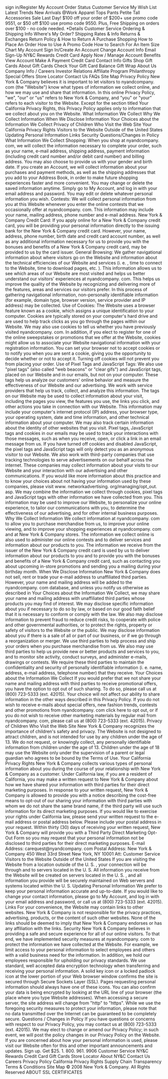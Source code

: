 sign in/Register My Account Order Status Customer Service My Wish List Latest Trends New Arrivals @Work Apparel Tops Pants Petite Tall Accessories Sale Last Day! $100 off your order of $200+ use promo code 9551, or $50 off $100 use promo code 9550. Plus, Free Shipping on orders over $100 - no code needed. \*Details Customer Service Ordering & Shipping Info Where's My Order? Shipping Rates & Info Returns & Exchanges Return Policy & How to Return A Purchase Shopping How to Place An Order How to Use A Promo Code How to Search For An Item Size Chart My Account Sign In/Create An Account Change Account Info Email Sign-Up NY&C Rewards Credit Card Apply Now / Manage Account Benefits View Account Make A Payment Credit Card Contact Info Gifts Shop Gift Cards About Gift Cards Check Your Gift Card Balance Gift Wrap About Us Company Info / Careers Investor Relations Affiliate Program Philanthropy Special Offers Store Locator Contact Us FAQs Site Map Privacy Policy New York & Company believes it is important to let visitors to nyandcompany. com (the "Website") know what types of information we collect online, and how we may use and share that information. In this online Privacy Policy, "we", "our" or "us" refers to New York & Company, and "you" or "your" refers to each visitor to the Website. Except for the section titled Your California Privacy Rights, this Privacy Policy applies only to information that we collect about you on the Website. What Information We Collect Why We Collect Information When We Disclose Information Your Choices about the Information We Collect Privacy of Children Who Visit the Web Site Your California Privacy Rights Visitors to the Website Outside of the United States Updating Personal Information Links Security Questions/Changes in Policy What Information We Collect Shopping: When you shop at nyandcompany. com, we will collect the information necessary to complete your order, such as your name, e-mail address, shipping address, payment information (including credit card number and/or debit card number) and billing address. You may also choose to provide us with your gender and birth date. If you create an Account, we will collect information about your purchases and payment methods, as well as the shipping addresses that you add to your Address Book, in order to make future shopping experiences faster and more convenient. You may change or delete the saved information anytime. Simply go to My Account, and log in with your email address and password. You may edit or delete whatever personal information you wish. Contests: We will collect personal information from you at this Website whenever you enter the online contests that we occasionally offer at nyandcompany. com. This information may include your name, mailing address, phone number and e-mail address. New York & Company Credit Card: If you apply online for a New York & Company credit card, you will be providing your personal information directly to the issuing bank for the New York & Company credit card. However, your name, address, phone number, birth date and credit card account number, as well as any additional information necessary for us to provide you with the bonuses and benefits of a New York & Company credit card, may be provided to us by the card issuer. General Browsing: We gather navigational information about where visitors go on the Website and information about the technical efficiencies of our Website and services (i. e. , time to connect to the Website, time to download pages, etc. ). This information allows us to see which areas of our Website are most visited and helps us better understand our visitors' experiences at nyandcompany. com. This helps us improve the quality of the Website by recognizing and delivering more of the features, areas and services our visitors prefer. In this process of gathering navigational information, non-personally identifiable information (for example, domain type, browser version, service provider and IP address) may be collected. Use of Cookies: The Website uses a browser feature known as a cookie, which assigns a unique identification to your computer. Cookies are typically stored on your computer's hard drive and are used to help track clicks as you go through the pages within our Website. We may also use cookies to tell us whether you have previously visited nyandcompany. com. In addition, if you elect to register for one of the online sweepstakes or promotions that we offer at the Website, cookies might allow us to associate your Website navigational information with your registration information. You can set your browser not to accept cookies or to notify you when you are sent a cookie, giving you the opportunity to decide whether or not to accept it. Turning off cookies will not prevent you from placing your order. Use of Pixel Tags and JavaScript Tags: We also use "pixel tags" (also called "web beacons" or "clear gifs") and JavaScript tags, placed on our Website and in our emails, but not on your computer. These tags help us analyze our customers' online behavior and measure the effectiveness of our Website and our advertising. We work with service providers that help us track, collect, and analyze this information. The tags on our Website may be used to collect information about your visit, including the pages you view, the features you use, the links you click, and other actions you take in connection with our Website. This information may include your computer's internet protocol (IP) address, your browser type, your operating system, date and time information, and other technical information about your computer. We may also track certain information about the identity of other websites that you visit. Pixel tags, JavaScript tags and cookies in our emails may be used to track your interactions with those messages, such as when you receive, open, or click a link in an email message from us. If you have turned off cookies and disabled JavaScript, the pixel tags and JavaScript tags will only detect you as an anonymous visitor to our Website. We also work with third-party companies that use tracking technologies to serve advertisements on our behalf across the internet. These companies may collect information about your visits to our Website and your interaction with our advertising and other communications. If you would like more information about this practice and to know your choices about not having your information used by these companies, please visit www. networkadvertising. org/managing/opt\_out. asp. We may combine the information we collect through cookies, pixel tags and JavaScript tags with other information we have collected from you. This information may be used to improve our Website, to personalize your online experience, to tailor our communications with you, to determine the effectiveness of our advertising, and for other internal business purposes. Why We Collect Information We collect information at nyandcompany. com to allow you to purchase merchandise from us, to improve your online viewing, and to improve your shopping experiences at nyandcompany. com and at New York & Company stores. The information we collect online is also used to administer our online contests and to deliver services and information about our products to you. The information we receive from the issuer of the New York & Company credit card is used by us to deliver information about our products to you and to provide you with the bonuses and benefits of a New York & Company credit card, such as contacting you about upcoming in-store promotions and sending you a mailing during your birthday month. When We Disclose Information New York & Company does not sell, rent or trade your e-mail address to unaffiliated third parties. However, your name and mailing address will be added to the nyandcompany. com database, and unless you notify us otherwise as described in Your Choices about the Information We Collect, we may share your name and mailing address with unaffiliated third parties whose products you may find of interest. We may disclose specific information about you if necessary to do so by law, or based on our good faith belief that it is necessary to conform or comply with the law. We also may disclose information to prevent fraud to reduce credit risks, to cooperate with police and other governmental authorities, or to protect the rights, property or safety of visitors to the Website or the public. We may disclose information about you if there is a sale of all or part of our business, or if we go through a reorganization or merger. We use third parties to help process and ship your orders when you purchase merchandise from us. We also may use third parties to help us provide new or better products and services to you, and to monitor site activity, conduct surveys, and administer e-mails, drawings or contests. We require these third parties to maintain the confidentiality and security of personally identifiable information (i. e. name, address, e-mail address, telephone number) that they receive. Your Choices about the Information We Collect If you would prefer that we not share your name and mailing address with third parties to receive promotional offers, you have the option to opt out of such sharing. To do so, please call us at (800) 723-5333 (ext. 42015). Your choice will not affect our ability to share information in the other ways described in this Privacy Policy. If you do not wish to receive e-mails about special offers, new fashion trends, contests and other promotions from nyandcompany. com click here to opt out, or if you do not wish to receive other marketing materials by regular mail from nyandcompany. com, please call us at (800) 723-5333 (ext. 42015). Privacy of Children Who Visit the Web Site New York & Company recognizes the importance of children's safety and privacy. The Website is not designed to attract children, and is not intended for use by any children under the age of 13. We do not request, or knowingly collect, any personally identifiable information from children under the age of 13. Children under the age of 18 may use the Website only under the supervision of a parent or legal guardian who agrees to be bound by the Terms of Use. Your California Privacy Rights New York & Company collects various types of personal information about you during the course of your relationship with New York & Company as a customer. Under California law, if you are a resident of California, you may make a written request to New York & Company about how we have shared your information with third parties for their direct marketing purposes. In response to your written request, New York & Company is allowed to provide you with a notice describing the cost-free means to opt-out of our sharing your information with third parties with whom we do not share the same brand name, if the third party will use such information for its direct marketing purposes. If you would like to exercise your rights under California law, please send your written request to the e-mail address or postal address below. Please include your postal address in your request. Within thirty (30) days of receiving your written request, New York & Company will provide you with a Third Party Direct Marketing Opt-Out Form so you may request that your personal information not be disclosed to third parties for their direct marketing purposes. E-mail Address: carequest@nyandcompany. com Postal Address: New York & Company 450 West 33rd Street New York, NY 10001 Att: Customer Service Visitors to the Website Outside of the United States If you are visiting the Website from a location outside of the U. S. , your connection will be through and to servers located in the U. S. All information you receive from the Website will be created on servers located in the U. S. , and all information you provide will be securely maintained on Web servers and systems located within the U. S. Updating Personal Information We prefer to keep your personal information accurate and up-to-date. If you would like to change your contact information, please go to My Account, and log in with your email address and password, or call us at (800) 723-5333 (ext. 42015). Links For your convenience, the Website may contain links to other websites. New York & Company is not responsible for the privacy practices, advertising, products, or the content of such other websites. None of the links should be deemed to imply that New York & Company endorses or has any affiliation with the links. Security New York & Company believes in providing a safe and secure experience for all of our online visitors. To that end, we have implemented security measures at nyandcompany. com to protect the information we have collected at the Website. For example, we limit access to your personal information to select employees and others with a valid business need for the information. In addition, we hold our employees responsible for upholding our privacy standards. We use standard, well accepted data encryption technology when transferring and receiving your personal information. A solid key icon or a locked padlock icon at the lower portion of your Web browser window confirms the site is secured through Secure Sockets Layer (SSL). Pages requesting personal information should always have one of these icons. You can also confirm your data is being encrypted by looking at the URL line of your browser (the place where you type Website addresses). When accessing a secure server, the site address will change from "http" to "https". While we use the foregoing security measures to protect your information, please note that no data transmitted over the Internet can be guaranteed to be completely secure. Questions / Changes in Policy If you have questions or concerns with respect to our Privacy Policy, you may contact us at (800) 723-5333 (ext. 42015). We may elect to change or amend our Privacy Policy; in such event, we will post the policy changes in our Privacy Policy on the Website. If you are concerned about how your personal information is used, please visit our Website often for this and other important announcements and updates. Sign up. Get $25. 1. 800. 961. 9906 Customer Service NY&C Rewards Credit Card Gift Cards Store Locator About NY&C Contact Us Careers Privacy Policy California Privacy Rights Supply Chain Transparency Terms & Conditions Site Map © 2008 New York & Company. All Rights Reserved ABOUT SSL CERTIFICATES